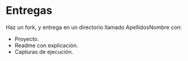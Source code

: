 # Entregas

Haz un fork, y entrega en un directorio llamado ApellidosNombre con:

- Proyecto.
- Readme con explicación.
- Capturas de ejecución.
